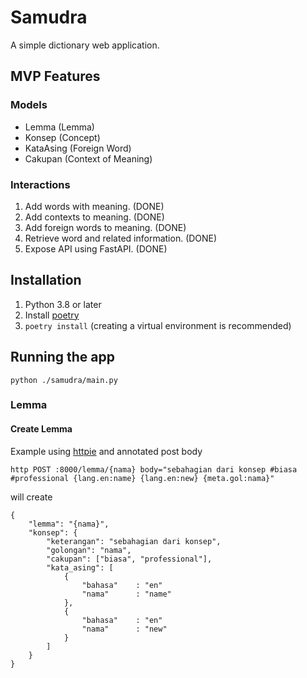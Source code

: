 # Samudra

A simple dictionary web application.

## MVP Features

### Models

- Lemma (Lemma)
- Konsep (Concept)
- KataAsing (Foreign Word)
- Cakupan (Context of Meaning)

### Interactions

1. Add words with meaning. (DONE)
2. Add contexts to meaning. (DONE)
3. Add foreign words to meaning. (DONE)
4. Retrieve word and related information. (DONE)
5. Expose API using FastAPI. (DONE)

## Installation

1. Python 3.8 or later
2. Install [poetry](https://python-poetry.org/docs/)
3. `poetry install` (creating a virtual environment is recommended)

## Running the app

`python ./samudra/main.py`

### Lemma

#### Create Lemma

Example using [httpie](www.httpie.io) and annotated post body

```
http POST :8000/lemma/{nama} body="sebahagian dari konsep #biasa #professional {lang.en:name} {lang.en:new} {meta.gol:nama}"
```

will create

```
{
    "lemma": "{nama}",
    "konsep": {
        "keterangan": "sebahagian dari konsep",
        "golongan": "nama",
        "cakupan": ["biasa", "professional"],
        "kata_asing": [
            {
                "bahasa"    : "en"
                "nama"      : "name"
            },
            {
                "bahasa"    : "en"
                "nama"      : "new"
            }
        ]
    }
}
```
